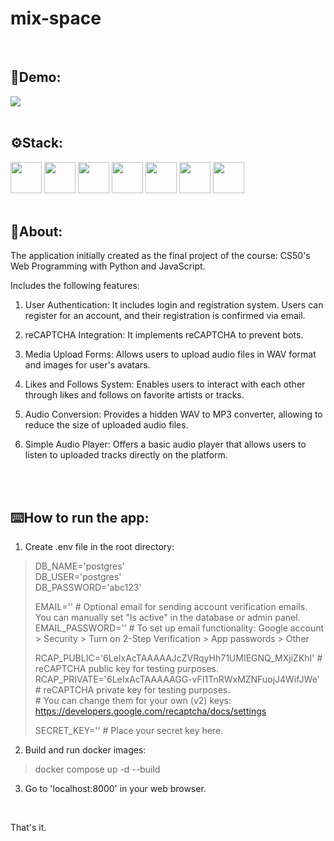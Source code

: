 
# mix-space
<br>

## 🎥Demo:
![](https://j.gifs.com/gpELAk.gif)
</br>
</br>

## ⚙️Stack:
<img src="https://user-images.githubusercontent.com/113989577/195915225-f7a51108-c25f-4e79-9b4e-77e90f3e6499.png" width="50"> <img src="https://user-images.githubusercontent.com/113989577/195916338-aac36a28-5222-4525-84ff-223923605b2c.png" width="50"> <img src="https://user-images.githubusercontent.com/113989577/195916998-d016e522-302c-4890-b1ac-9e4c65ae7f03.png" width="50"> <img src="https://user-images.githubusercontent.com/113989577/195916567-b2272f97-6e76-4ed9-9abb-98e78ec0e92a.png" width="50"> <img src="https://user-images.githubusercontent.com/113989577/195917268-9fc749f5-9a72-4375-9c7d-8520dcfa4c5f.png" width="50"> <img src="https://user-images.githubusercontent.com/113989577/195917361-c0afb3bb-06c3-458c-9f64-41444f3f4300.png" width="50"> <img src="https://user-images.githubusercontent.com/113989577/195927768-05a81249-e2c7-409a-8435-692b338c8d31.png" width="50">
<br>
<br>

## 📄About:
The application initially created as the final project of the course: CS50's Web Programming with Python and JavaScript.

Includes the following features:

1. User Authentication: It includes login and registration system. Users can register for an account, and their registration is confirmed via email.

2. reCAPTCHA Integration: It implements reCAPTCHA to prevent bots.

3. Media Upload Forms: Allows users to upload audio files in WAV format and images for user's avatars.

4. Likes and Follows System: Enables users to interact with each other through likes and follows on favorite artists or tracks.

5. Audio Conversion: Provides a hidden WAV to MP3 converter, allowing to reduce the size of uploaded audio files.

6. Simple Audio Player: Offers a basic audio player that allows users to listen to uploaded tracks directly on the platform.
<br>
<br>

## ⌨️How to run the app:
1. Create .env file in the root directory:
> DB_NAME='postgres'  
> DB_USER='postgres'  
> DB_PASSWORD='abc123'
> 
> EMAIL='' # Optional email for sending account verification emails. You can manually set "Is active" in the database or admin panel. 
> EMAIL_PASSWORD='' # To set up email functionality: Google account > Security > Turn on 2-Step Verification > App passwords > Other                                                                
>
> RCAP_PUBLIC='6LeIxAcTAAAAAJcZVRqyHh71UMIEGNQ_MXjiZKhI' # reCAPTCHA public key for testing purposes.
> RCAP_PRIVATE='6LeIxAcTAAAAAGG-vFI1TnRWxMZNFuojJ4WifJWe' # reCAPTCHA private key for testing purposes. <br>
> \# You can change them for your own (v2) keys: https://developers.google.com/recaptcha/docs/settings
> 
> SECRET_KEY='' # Place your secret key here.
 
2. Build and run docker images: 
> docker compose up -d --build

3. Go to 'localhost:8000' in your web browser.
</br>

That's it.
